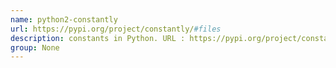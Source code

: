 ```yaml
---
name: python2-constantly
url: https://pypi.org/project/constantly/#files
description: constants in Python. URL : https://pypi.org/project/constantly/#files Groups : None
group: None
---
```

